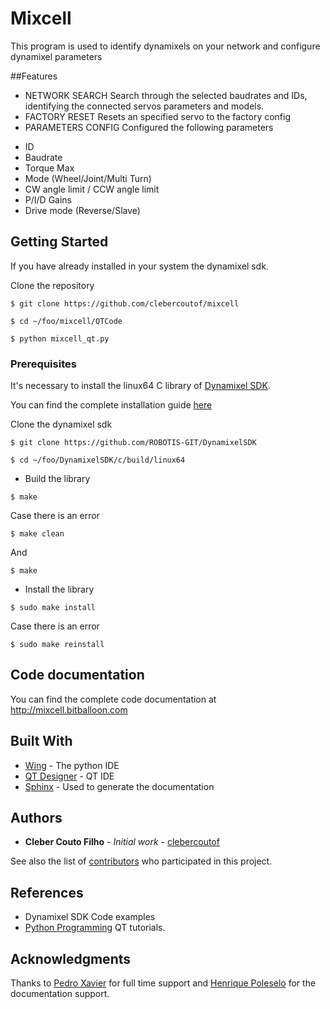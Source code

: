 # Mixcell

This program is used to identify dynamixels on your network and configure dynamixel parameters

##Features
* NETWORK SEARCH
Search through the selected baudrates and IDs, identifying the connected servos parameters and models.
* FACTORY RESET
Resets an specified servo to the factory config
* PARAMETERS CONFIG
Configured the following parameters
- ID
- Baudrate
- Torque Max
- Mode 	(Wheel/Joint/Multi Turn)
- CW angle limit / CCW angle limit
- P/I/D Gains
- Drive mode (Reverse/Slave)

## Getting Started

If you have already installed in your system the dynamixel sdk.

Clone the repository

```
$ git clone https://github.com/clebercoutof/mixcell
```
```
$ cd ~/foo/mixcell/QTCode
```
```
$ python mixcell_qt.py
```
### Prerequisites
It's necessary to install the linux64 C library of [Dynamixel SDK](https://github.com/ROBOTIS-GIT/DynamixelSDK).

You can find the complete installation guide [here](https://github.com/ROBOTIS-GIT/DynamixelSDK/wiki/3.2.1.2-C-Linux-(or-Linux-for-SBCs))

Clone the dynamixel sdk 

```
$ git clone https://github.com/ROBOTIS-GIT/DynamixelSDK
```

```
$ cd ~/foo/DynamixelSDK/c/build/linux64
```

* Build the library

```
$ make
```

Case there is an error

```
$ make clean
```

And

```
$ make
```
* Install the library

```
$ sudo make install
```

Case there is an error

```
$ sudo make reinstall
```
## Code documentation
You can find the complete code documentation at http://mixcell.bitballoon.com

## Built With

* [Wing](https://wingware.com/) - The python IDE
* [QT Designer](https://www.qt.io/ide/) - QT IDE
* [Sphinx](http://www.sphinx-doc.org/en/stable/) - Used to generate the documentation

## Authors

* **Cleber Couto Filho** - *Initial work* - [clebercoutof](https://github.com/clebercoutof)

See also the list of [contributors](https://github.com/your/project/contributors) who participated in this project.

## References

* Dynamixel SDK Code examples
* [Python Programming](https://pythonprogramming.net/) QT tutorials.

## Acknowledgments
Thanks to [Pedro Xavier](https://github.com/pxalcantara) for full time support and [Henrique Poleselo](https://github.com/hpoleselo) for the documentation support.


